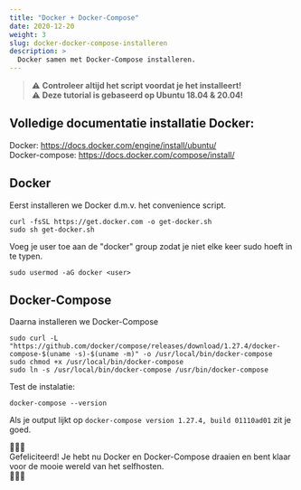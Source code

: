 ```yaml
---
title: "Docker + Docker-Compose"
date: 2020-12-20
weight: 3
slug: docker-docker-compose-installeren
description: >
  Docker samen met Docker-Compose installeren.
---
```


> :warning: **Controleer altijd het script voordat je het installeert!**  
> :warning: **Deze tutorial is gebaseerd op Ubuntu 18.04 & 20.04!**

## Volledige documentatie installatie Docker: 
Docker: https://docs.docker.com/engine/install/ubuntu/  
Docker-compose: https://docs.docker.com/compose/install/


## Docker
Eerst installeren we Docker d.m.v. het convenience script.

```
curl -fsSL https://get.docker.com -o get-docker.sh
sudo sh get-docker.sh
```

Voeg je user toe aan de "docker" group zodat je niet elke keer sudo hoeft in te typen.



```
sudo usermod -aG docker <user>
```

## Docker-Compose

Daarna installeren we Docker-Compose

```shell
sudo curl -L "https://github.com/docker/compose/releases/download/1.27.4/docker-compose-$(uname -s)-$(uname -m)" -o /usr/local/bin/docker-compose  
sudo chmod +x /usr/local/bin/docker-compose  
sudo ln -s /usr/local/bin/docker-compose /usr/bin/docker-compose  
```

Test de instalatie:

```shell
docker-compose --version
```

Als je output lijkt op ``docker-compose version 1.27.4, build 01110ad01`` zit je goed.


:tada::tada::tada:  
Gefeliciteerd! Je hebt nu Docker en Docker-Compose draaien en bent klaar voor de mooie wereld van het selfhosten.  
:tada::tada::tada:
